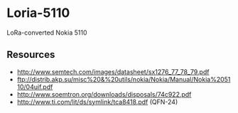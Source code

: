 # Loria-5110
LoRa-converted Nokia 5110

## Resources
* http://www.semtech.com/images/datasheet/sx1276_77_78_79.pdf
* ftp://distrib.akp.su/misc%20&%20utils/nokia/Nokia/Manual/Nokia%205110/04uif.pdf
* http://www.soemtron.org/downloads/disposals/74c922.pdf
* http://www.ti.com/lit/ds/symlink/tca8418.pdf (QFN-24)
